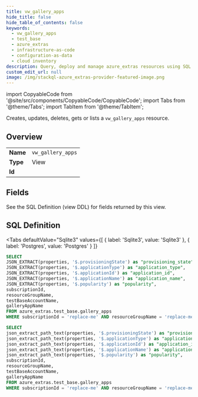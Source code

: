 ```yaml
--- 
title: vw_gallery_apps
hide_title: false
hide_table_of_contents: false
keywords:
  - vw_gallery_apps
  - test_base
  - azure_extras
  - infrastructure-as-code
  - configuration-as-data
  - cloud inventory
description: Query, deploy and manage azure_extras resources using SQL
custom_edit_url: null
image: /img/stackql-azure_extras-provider-featured-image.png
---
```


import CopyableCode from '@site/src/components/CopyableCode/CopyableCode';
import Tabs from '@theme/Tabs';
import TabItem from '@theme/TabItem';

Creates, updates, deletes, gets or lists a <code>vw_gallery_apps</code> resource.

## Overview
<table><tbody>
<tr><td><b>Name</b></td><td><code>vw_gallery_apps</code></td></tr>
<tr><td><b>Type</b></td><td>View</td></tr>
<tr><td><b>Id</b></td><td><CopyableCode code="azure_extras.test_base.vw_gallery_apps" /></td></tr>
</tbody></table>

## Fields

See the SQL Definition (view DDL) for fields returned by this view.

## SQL Definition

<Tabs
defaultValue="Sqlite3"
values={[
{ label: 'Sqlite3', value: 'Sqlite3' },
{ label: 'Postgres', value: 'Postgres' }
]}
>
<TabItem value="Sqlite3">

```sql
SELECT
JSON_EXTRACT(properties, '$.provisioningState') as "provisioning_state",
JSON_EXTRACT(properties, '$.applicationType') as "application_type",
JSON_EXTRACT(properties, '$.applicationId') as "application_id",
JSON_EXTRACT(properties, '$.applicationName') as "application_name",
JSON_EXTRACT(properties, '$.popularity') as "popularity",
subscriptionId,
resourceGroupName,
testBaseAccountName,
galleryAppName
FROM azure_extras.test_base.gallery_apps
WHERE subscriptionId = 'replace-me' AND resourceGroupName = 'replace-me' AND testBaseAccountName = 'replace-me';
```

</TabItem>
<TabItem value="Postgres">

```sql
SELECT
json_extract_path_text(properties, '$.provisioningState') as "provisioning_state",
json_extract_path_text(properties, '$.applicationType') as "application_type",
json_extract_path_text(properties, '$.applicationId') as "application_id",
json_extract_path_text(properties, '$.applicationName') as "application_name",
json_extract_path_text(properties, '$.popularity') as "popularity",
subscriptionId,
resourceGroupName,
testBaseAccountName,
galleryAppName
FROM azure_extras.test_base.gallery_apps
WHERE subscriptionId = 'replace-me' AND resourceGroupName = 'replace-me' AND testBaseAccountName = 'replace-me';
```

</TabItem>
</Tabs>
